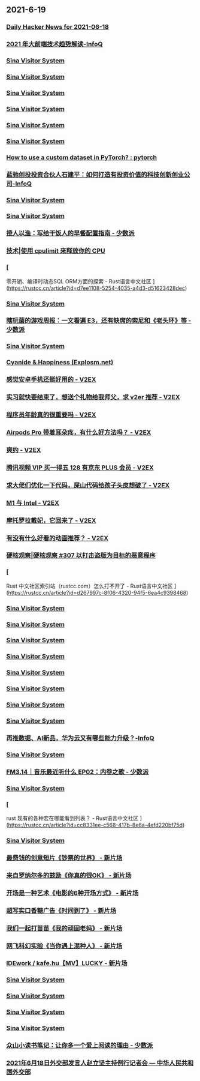 
## 2021-6-19

### [Daily Hacker News for 2021-06-18](https://www.daemonology.net/hn-daily/2021-06-18.html)

### [2021 年大前端技术趋势解读-InfoQ](https://www.infoq.cn/article/dT002EZ7BiXGtMeU49qo)

### [Sina Visitor System](https://weibo.com/1402400261/KkRiHxQ7L)

### [Sina Visitor System](https://weibo.com/1402400261/KkRhKoGuh)

### [Sina Visitor System](https://weibo.com/1402400261/KkRgrcu03)

### [Sina Visitor System](https://weibo.com/1715118170/KkRi6k1Hy)

### [Sina Visitor System](https://weibo.com/1715118170/KkRcritrx)

### [Sina Visitor System](https://weibo.com/1715118170/KkR5Wb1JH)

### [How to use a custom dataset in PyTorch? : pytorch](https://www.reddit.com/r/pytorch/comments/o346c2/how_to_use_a_custom_dataset_in_pytorch/)

### [蓝驰创投投资合伙人石建平：如何打造有投资价值的科技创新创业公司-InfoQ](https://www.infoq.cn/article/zchlXmdpC9w8WhNIaHWE)

### [Sina Visitor System](https://weibo.com/1746173800/KkRwjtoWn)

### [Sina Visitor System](https://weibo.com/1402400261/KkRr4s2ng)

### [授人以渔：写给干饭人的早餐配置指南 - 少数派](https://sspai.com/post/67301)

### [技术|使用 cpulimit 来释放你的 CPU](https://linux.cn/article-13501-1.html?utm_source=rss&utm_medium=rss)

### [
零开销、编译时动态SQL ORM方面的探索 - Rust语言中文社区
](https://rustcc.cn/article?id=d7ee1108-5254-4035-a4d3-d51623428dec)

### [Sina Visitor System](https://weibo.com/1715118170/KkRZ2DzuC)

### [瞎玩菌的游戏周报：一文看遍 E3，还有缺席的索尼和《老头环》等 - 少数派](https://sspai.com/post/67255)

### [Sina Visitor System](https://weibo.com/1715118170/KkSnqFwrJ)

### [Cyanide & Happiness (Explosm.net)](http://www.explosm.net/comics/5899/)

### [感觉安卓手机还挺好用的 - V2EX](https://www.v2ex.com/t/784357)

### [实习就快要结束了，想送个礼物给我师父，求 v2er 推荐 - V2EX](https://www.v2ex.com/t/784314)

### [程序员年龄真的很重要吗 - V2EX](https://www.v2ex.com/t/784313)

### [Airpods Pro 带着耳朵疼，有什么好方法吗？ - V2EX](https://www.v2ex.com/t/784312)

### [爽约 - V2EX](https://www.v2ex.com/t/784298)

### [腾讯视频 VIP 买一得五 128 有京东 PLUS 会员 - V2EX](https://www.v2ex.com/t/784285)

### [求大佬们优化一下代码，屎山代码给孩子头皮想破了 - V2EX](https://www.v2ex.com/t/784284)

### [M1 与 Intel - V2EX](https://www.v2ex.com/t/784283)

### [摩托罗拉戴妃，它回来了 - V2EX](https://www.v2ex.com/t/784241)

### [有没有什么好看的动画推荐？ - V2EX](https://www.v2ex.com/t/784224)

### [硬核观察|硬核观察 #307 以打击盗版为目标的恶意程序](https://linux.cn/article-13502-1.html?utm_source=rss&utm_medium=rss)

### [
Rust 中文社区索引站（rustcc.com）怎么打不开了 - Rust语言中文社区
](https://rustcc.cn/article?id=d267997c-8f06-4320-94f5-6ea4c9398468)

### [Sina Visitor System](https://weibo.com/1746173800/KkSHnkQ30)

### [Sina Visitor System](https://weibo.com/1402400261/KkTk52rox)

### [Sina Visitor System](https://weibo.com/1402400261/KkT6EDcaG)

### [Sina Visitor System](https://weibo.com/1402400261/KkSMgu8U4)

### [Sina Visitor System](https://weibo.com/1715118170/KkTa0EMGE)

### [Sina Visitor System](https://weibo.com/1715118170/KkSLElZF2)

### [Sina Visitor System](https://weibo.com/1642628345/KkSSX74fe)

### [Sina Visitor System](https://weibo.com/1642628345/KkSCQnnza)

### [再推数据、AI新品，华为云又有哪些能力升级？-InfoQ](https://www.infoq.cn/article/g0YmSfU7OQuNmsGfONdp)

### [Sina Visitor System](https://weibo.com/1715118170/KkTyh39Me)

### [FM3.14｜音乐最近听什么 EP02：内卷之歌 - 少数派](https://sspai.com/post/67324)

### [Sina Visitor System](https://weibo.com/1402400261/KkTUW5V3U)

### [
rust 现有的各种宏在哪能看到列表？ - Rust语言中文社区
](https://rustcc.cn/article?id=cc8331ee-c568-417b-8e6a-4efd220bf75d)

### [Sina Visitor System](https://weibo.com/1402400261/KkU7od6Pr)

### [最费钱的创意短片《钞票的世界》 - 新片场](https://www.vmovier.com/62318)

### [来自罗纳尔多的鼓励《你真的很OK》 - 新片场](https://www.vmovier.com/62333)

### [开场是一种艺术《电影的6种开场方式》 - 新片场](https://www.vmovier.com/62285)

### [超写实口香糖广告《时间到了》 - 新片场](https://www.vmovier.com/62329)

### [我们一起打苗苗《我的顽固老妈》 - 新片场](https://www.vmovier.com/62325)

### [网飞科幻实验《当你遇上混种人》 - 新片场](https://www.vmovier.com/62330)

### [IDEwork / kafe.hu【MV】LUCKY - 新片场](https://www.vmovier.com/62321)

### [Sina Visitor System](https://weibo.com/1402400261/KkUippSaQ)

### [Sina Visitor System](https://weibo.com/1402400261/KkUeiEHpQ)

### [Sina Visitor System](https://weibo.com/1402400261/KkUdzpZnL)

### [Sina Visitor System](https://weibo.com/1402400261/KkUb4kfOW)

### [众山小读书笔记：让你多一个爱上阅读的理由 - 少数派](https://sspai.com/post/67271)

### [2021年6月18日外交部发言人赵立坚主持例行记者会 — 中华人民共和国外交部](https://www.fmprc.gov.cn/web/wjdt_674879/fyrbt_674889/t1884928.shtml)